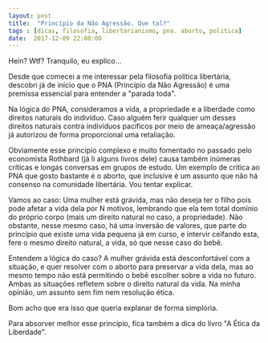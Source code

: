 ```yaml
---
layout: post
title:  "Princípio da Não Agressão. Que tal?"
tags : [dicas, filosofia, libertarianismo, pna. aborto, política]
date:  2017-12-09 22:00:00
---
```


Hein? Wtf? Tranquilo, eu explico... 

Desde que comecei a me interessar pela filosofia política libertária, descobri já de início que o PNA (Princípio da Não Agressão) é uma premissa essencial para entender a "parada toda".

Na lógica do PNA, consideramos a vida, a propriedade e a liberdade como direitos naturais do indivíduo. Caso alguém ferir qualquer um desses direitos naturais contra indivíduos pacíficos por meio de ameaça/agressão já autorizou de forma proporcional uma retaliação.

Obviamente esse princípio complexo e muito fomentado no passado pelo economista Rothbard (já li alguns livros dele) causa também inúmeras críticas e longas conversas em grupos de estudo. Um exemplo de crítica ao PNA que gosto bastante é o aborto, que inclusive é um assunto que não há consenso na comunidade libertária. Vou tentar explicar.

Vamos ao caso: Uma mulher está grávida, mas não deseja ter o filho pois pode afetar a vida dela por N motivos, lembrando que ela tem total domínio do próprio corpo (mais um direito natural no caso, a propriedade). Não obstante, nesse mesmo caso, há uma inversão de valores, que parte do princípio que existe uma vida pequena já em curso, e intervir ceifando esta, fere o mesmo direito natural, a vida, só que nesse caso do bebê. 

Entendem a lógica do caso? A mulher grávida está desconfortável com a situação, e quer resolver com o aborto para preservar a vida dela, mas ao mesmo tempo não está permitindo o bebê escolher sobre a vida no futuro. Ambas as situações refletem sobre o direito natural da vida. Na minha opinião, um assunto sem fim nem resolução ética.

Bom acho que era isso que queria explanar de forma simplória.

Para absorver melhor esse princípio, fica também a dica do livro "A Ética da Liberdade".